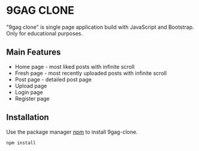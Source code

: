 # 9GAG CLONE

"9gag clone" is single page application build with JavaScript and Bootstrap. Only for educational purposes.

## Main Features

- Home page - most liked posts with infinite scroll
- Fresh page - most recently uploaded posts with infinite scroll
- Post page - detailed post page
- Upload page
- Login page
- Register page

## Installation

Use the package manager [npm](https://www.npmjs.com/) to install 9gag-clone.

```bash
npm install
```
